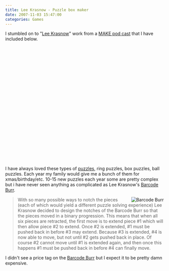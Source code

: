 ```yaml
---
title: Lee Krasnow - Puzzle box maker
date: 2007-11-03 15:47:00
categories: Games 
---
```

I stumbled on to "<a href="http://pwdbp.com/?action=5364.showPerson">Lee Krasnow</a>" work from a <a href="http://www.makezine.com/blog/archive/2006/05/make_podcast_lee_krasnow_makes.html">MAKE pod cast</a> that I have included below.

<p align='center'><object width="425" height="366"><param name="movie" value="http://www.youtube.com/v/OH9JhRalzoY&rel=0&border=0"></param><param name="wmode" value="transparent"></param><embed src="http://www.youtube.com/v/OH9JhRalzoY&rel=0&border=0" type="application/x-shockwave-flash" wmode="transparent" width="425" height="366"></embed></object></p>

I have always loved these types of <a href="http://en.wikipedia.org/wiki/Puzzle">puzzles</a>, ring puzzles, box puzzles, ball puzzles. Each year my family would give me a bunch of them for xmas/birthday/etc. 10-15 new puzzles each year some are pretty complex but i have never seen anything as complicated as Lee Krasnow's <a href="http://pwdbp.com/?action=5386.showDesign">Barcode Burr</a>.
<blockquote><a href="/public/uploads/2007/11/dsc04935.jpg" title="Barcode Burr"><img src="/public/uploads/2007/11/dsc04935.thumbnail.jpg" alt="Barcode Burr" align="right" /></a>With so many possible ways to notch the pieces (each of which would yield a different puzzle solving experience) Lee Krasnow decided to design the notches of the Barcode Burr so that the pieces moved in a binary progression. This means that when all six pieces are retracted, the first move is to extend piece #1 which will then allow piece #2 to extend. Once #2 is extended, #1 must be pushed back in before #3 may extend. Because #3 is extended, #4 is now able to move, but not until #2 gets pushed back in place. Of course #2 cannot move until #1 is extended again, and then once this happens #1 must be pushed back in before #4 can finally move.</blockquote>
I didn't see a price tag on the <a href="http://pwdbp.com/?action=5386.showDesign">Barcode Burr</a> but I expect it to be pretty damn expensive.
